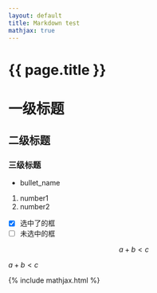 ```yaml
---
layout: default
title: Markdown test
mathjax: true
---
```


<h1>{{ page.title }}</h1>

# 一级标题

## 二级标题

### 三级标题

- bullet_name

1. number1
2. number2

- [x] 选中了的框
- [ ] 未选中的框

$$
a+b<c
$$

$a+b<c$

{% include mathjax.html %}